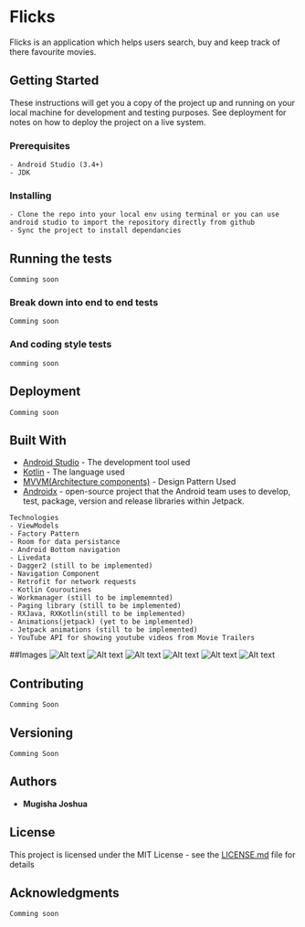 # Flicks

Flicks is an application which helps users search, buy and keep track of there favourite movies.

## Getting Started

These instructions will get you a copy of the project up and running on your local machine for development and testing purposes. See deployment for notes on how to deploy the project on a live system.


### Prerequisites

```
- Android Studio (3.4+)
- JDK
```

### Installing

```
- Clone the repo into your local env using terminal or you can use android studio to import the repository directly from github
- Sync the project to install dependancies
```

## Running the tests
```
Comming soon
```
### Break down into end to end tests
```
Comming soon
```
### And coding style tests

```
comming soon
```

## Deployment

```
Comming soon
```

## Built With

* [Android Studio](hhttps://developer.android.com/studio/?gclid=EAIaIQobChMI6Mfku9bA4gIVAUPTCh1P2wEmEAAYASAAEgJxNPD_BwE) - The development tool used
* [Kotlin](https://kotlinlang.org/docs/) - The language used
* [MVVM(Architecture components)](https://www.journaldev.com/20292/android-mvvm-design-pattern)  - Design Pattern Used
* [Androidx](https://developer.android.com/jetpack/androidx) - open-source project that the Android team uses to develop, test, package, version and release libraries within Jetpack.

```
Technologies
- ViewModels
- Factory Pattern
- Room for data persistance
- Android Bottom navigation
- Livedata
- Dagger2 (still to be implemented)
- Navigation Component
- Retrofit for network requests
- Kotlin Couroutines
- Workmanager (still to be implememnted)
- Paging library (still to be implemented)
- RXJava, RXKotlin(still to be implemented)
- Animations(jetpack) (yet to be implemented)
- Jetpack animations (still to be implemented)
- YouTube API for showing youtube videos from Movie Trailers
```
##Images
![Alt text](images/1.png?raw=true 'Home/Welcome Screen')
![Alt text](images/2.png?raw=true 'Favourite Movie Screen')
![Alt text](images/3.png?raw=true 'Options Overflow')
![Alt text](images/5.png?raw=true 'Detail Screen')
![Alt text](images/6.png?raw=true 'Detail Screen Extended')
![Alt text](images/7.png?raw=true 'Youtube Trailer Player Screen')
## Contributing
```Comming Soon```
## Versioning

```Comming Soon```
## Authors

* **Mugisha Joshua** 

## License

This project is licensed under the MIT License - see the [LICENSE.md](LICENSE.md) file for details

## Acknowledgments

```Comming soon```
